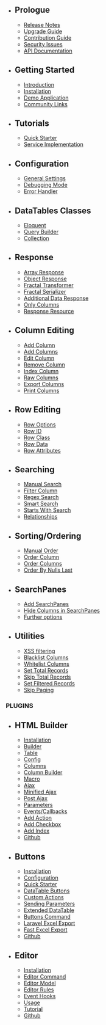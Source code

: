 - ## Prologue
	- [Release Notes](/docs/{{package}}/{{version}}/releases)
	- [Upgrade Guide](/docs/{{package}}/{{version}}/upgrade)
	- [Contribution Guide](/docs/{{package}}/{{version}}/contributing)
    - [Security Issues](/docs/{{package}}/{{version}}/security)
	- [API Documentation](http://yajra.github.io/{{package}}/api/{{version}})

- ## Getting Started
    - [Introduction](/docs/{{package}}/{{version}}/introduction)
	- [Installation](/docs/{{package}}/{{version}}/installation)
    - [Demo Application](https://datatables.yajrabox.com/)
    - [Community Links](/docs/{{package}}/{{version}}/community-links)

- ## Tutorials
	- [Quick Starter](/docs/{{package}}/{{version}}/quick-starter)
	- [Service Implementation](https://datatables.yajrabox.com/service)

- ## Configuration
    - [General Settings](/docs/{{package}}/{{version}}/general-settings)
    - [Debugging Mode](/docs/{{package}}/{{version}}/debugger)
    - [Error Handler](/docs/{{package}}/{{version}}/error-handler)

- ## DataTables Classes
	- [Eloquent](/docs/{{package}}/{{version}}/engine-eloquent)
	- [Query Builder](/docs/{{package}}/{{version}}/engine-query)
	- [Collection](/docs/{{package}}/{{version}}/engine-collection)

- ## Response
	- [Array Response](/docs/{{package}}/{{version}}/response-array)
	- [Object Response](/docs/{{package}}/{{version}}/response-object)
	- [Fractal Transformer](/docs/{{package}}/{{version}}/response-fractal)
	- [Fractal Serializer](/docs/{{package}}/{{version}}/response-fractal-serializer)
	- [Additional Data Response](/docs/{{package}}/{{version}}/response-with)
	- [Only Columns](/docs/{{package}}/{{version}}/response-only)
	- [Response Resource](/docs/{{package}}/{{version}}/response-resource)

- ## Column Editing
	- [Add Column](/docs/{{package}}/{{version}}/add-column)
	- [Add Columns](/docs/{{package}}/{{version}}/add-columns)
	- [Edit Column](/docs/{{package}}/{{version}}/edit-column)
	- [Remove Column](/docs/{{package}}/{{version}}/remove-column)
	- [Index Column](/docs/{{package}}/{{version}}/index-column)
	- [Raw Columns](/docs/{{package}}/{{version}}/raw-columns)
	- [Export Columns](/docs/{{package}}/{{version}}/export-column)
	- [Print Columns](/docs/{{package}}/{{version}}/print-column)

- ## Row Editing
	- [Row Options](/docs/{{package}}/{{version}}/row-options)
	- [Row ID](/docs/{{package}}/{{version}}/row-options#row-id)
	- [Row Class](/docs/{{package}}/{{version}}/row-options#row-class)
	- [Row Data](/docs/{{package}}/{{version}}/row-options#row-data)
	- [Row Attributes](/docs/{{package}}/{{version}}/row-options#row-attributes)

- ## Searching
	- [Manual Search](/docs/{{package}}/{{version}}/manual-search)
	- [Filter Column](/docs/{{package}}/{{version}}/filter-column)
	- [Regex Search](/docs/{{package}}/{{version}}/regex)
	- [Smart Search](/docs/{{package}}/{{version}}/smart-search)
	- [Starts With Search](/docs/{{package}}/{{version}}/starts-with-search)
	- [Relationships](/docs/{{package}}/{{version}}/relationships)

- ## Sorting/Ordering
	- [Manual Order](/docs/{{package}}/{{version}}/manual-order)
	- [Order Column](/docs/{{package}}/{{version}}/order-column)
	- [Order Columns](/docs/{{package}}/{{version}}/order-columns)
	- [Order By Nulls Last](/docs/{{package}}/{{version}}/order-by-nulls-last)

- ## SearchPanes
    - [Add SearchPanes](/docs/{{package}}/{{version}}/search-panes-starter)
    - [Hide Columns in SearchPanes](/docs/{{package}}/{{version}}/search-panes-hide-columns)
    - [Further options](/docs/{{package}}/{{version}}/search-panes-options)

- ## Utilities
	- [XSS filtering](/docs/{{package}}/{{version}}/xss)
	- [Blacklist Columns](/docs/{{package}}/{{version}}/blacklist)
	- [Whitelist Columns](/docs/{{package}}/{{version}}/whitelist)
	- [Set Total Records](/docs/{{package}}/{{version}}/set-total-records)
	- [Skip Total Records](/docs/{{package}}/{{version}}/skip-total-records)
	- [Set Filtered Records](/docs/{{package}}/{{version}}/set-filtered-records)
	- [Skip Paging](/docs/{{package}}/{{version}}/skip-paging)

### PLUGINS

- ## HTML Builder
	- [Installation](/docs/{{package}}/{{version}}/html-installation)
	- [Builder](/docs/{{package}}/{{version}}/html-builder)
	- [Table](/docs/{{package}}/{{version}}/html-builder-table)
	- [Config](/docs/{{package}}/{{version}}/html-builder-config)
	- [Columns](/docs/{{package}}/{{version}}/html-builder-column)
	- [Column Builder](/docs/{{package}}/{{version}}/html-builder-column-builder)
	- [Macro](/docs/{{package}}/{{version}}/html-builder-macro)
	- [Ajax](/docs/{{package}}/{{version}}/html-builder-ajax)
	- [Minified Ajax](/docs/{{package}}/{{version}}/html-builder-minified-ajax)
	- [Post Ajax](/docs/{{package}}/{{version}}/html-builder-post-ajax)
	- [Parameters](/docs/{{package}}/{{version}}/html-builder-parameters)
	- [Events/Callbacks](/docs/{{package}}/{{version}}/html-builder-callbacks)
	- [Add Action](/docs/{{package}}/{{version}}/html-builder-action)
	- [Add Checkbox](/docs/{{package}}/{{version}}/html-builder-checkbox)
	- [Add Index](/docs/{{package}}/{{version}}/html-builder-index)
	- [Github](https://github.com/yajra/laravel-datatables-html)

- ## Buttons
	- [Installation](/docs/{{package}}/{{version}}/buttons-installation)
	- [Configuration](/docs/{{package}}/{{version}}/buttons-config)
	- [Quick Starter](/docs/{{package}}/{{version}}/buttons-starter)
	- [DataTable Buttons](/docs/{{package}}/{{version}}/buttons-export)
	- [Custom Actions](/docs/{{package}}/{{version}}/buttons-custom)
	- [Sending Parameters](/docs/{{package}}/{{version}}/buttons-with)
	- [Extended DataTable](/docs/{{package}}/{{version}}/buttons-extended)
	- [Buttons Command](/docs/{{package}}/{{version}}/buttons-console)
	- [Laravel Excel Export](/docs/{{package}}/{{version}}/buttons-laravel-excel)
	- [Fast Excel Export](/docs/{{package}}/{{version}}/buttons-fast-excel)
	- [Github](https://github.com/yajra/laravel-datatables-buttons)

- ## Editor
	- [Installation](/docs/{{package}}/{{version}}/editor-installation)
	- [Editor Command](/docs/{{package}}/{{version}}/editor-command)
	- [Editor Model](/docs/{{package}}/{{version}}/editor-model)
	- [Editor Rules](/docs/{{package}}/{{version}}/editor-rules)
	- [Event Hooks](/docs/{{package}}/{{version}}/editor-events)
	- [Usage](/docs/{{package}}/{{version}}/editor-usage)
	- [Tutorial](/docs/{{package}}/{{version}}/editor-tutorial)
	- [Github](https://github.com/yajra/laravel-datatables-editor)
